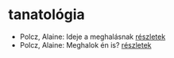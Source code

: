 # tanatológia

- Polcz, Alaine: Ideje a meghalásnak [részletek](../_details/Polcz%2C%20Alaine.md#id_1440)
- Polcz, Alaine: Meghalok én is? [részletek](../_details/Polcz%2C%20Alaine.md#id_1441)